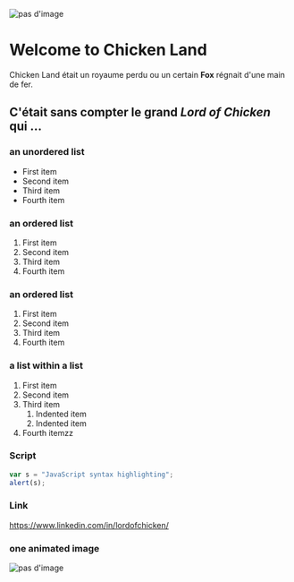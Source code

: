 ![pas d'image](https://images-wixmp-ed30a86b8c4ca887773594c2.wixmp.com/f/f353481d-6c8f-4c43-b850-b0596a511e6d/d8fqg6y-f584bff9-7641-4f56-9e04-f594c505d800.jpg/v1/fill/w_1024,h_904,q_75,strp/i_am_the_chicken_lord__by_dalekandra_d8fqg6y-fullview.jpg?token=eyJ0eXAiOiJKV1QiLCJhbGciOiJIUzI1NiJ9.eyJzdWIiOiJ1cm46YXBwOiIsImlzcyI6InVybjphcHA6Iiwib2JqIjpbW3siaGVpZ2h0IjoiPD05MDQiLCJwYXRoIjoiXC9mXC9mMzUzNDgxZC02YzhmLTRjNDMtYjg1MC1iMDU5NmE1MTFlNmRcL2Q4ZnFnNnktZjU4NGJmZjktNzY0MS00ZjU2LTllMDQtZjU5NGM1MDVkODAwLmpwZyIsIndpZHRoIjoiPD0xMDI0In1dXSwiYXVkIjpbInVybjpzZXJ2aWNlOmltYWdlLm9wZXJhdGlvbnMiXX0.__sPzlWR3mrKY6ZNP3YzqOQ7Xs8mY0C-wbvV9c7LDuA)

# Welcome to Chicken Land
Chicken Land était un royaume perdu ou un certain **Fox** régnait d'une main de fer.
## C'était sans compter le grand  *Lord of Chicken* qui ...

### an unordered list
- First item
- Second item
- Third item
- Fourth item
### an ordered list
1. First item
8. Second item
3. Third item
5. Fourth item
### an ordered list
1. First item
1. Second item
1. Third item
1. Fourth item
### a list within a list
1. First item
2. Second item
3. Third item
    1. Indented item
    2. Indented item
4. Fourth itemzz
### Script
```javascript
var s = "JavaScript syntax highlighting";
alert(s);
```
### Link
https://www.linkedin.com/in/lordofchicken/
### one animated image
![pas d'image](https://f.hellowork.com/blogdumoderateur/2013/02/gif-anime.gif)
